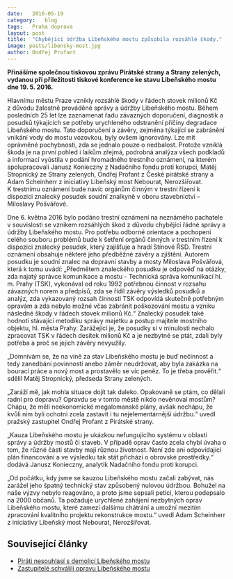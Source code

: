 ```yaml
---
date:	2016-05-19
category:	blog
tags:	Praha doprava
layout:	post
title:	"Chybějící údržba Libeňského mostu způsobila rozsáhlé škody." 
image: posts/libensky-most.jpg
author:	Ondřej Profant
---
```


**Přinášíme společnou tiskovou zprávu Pirátské strany a Strany zelených, vydanou při příležitosti tiskové konference ke stavu Libeňského mostu dne 19. 5. 2016.**

Hlavnímu městu Praze vznikly rozsáhlé škody v řádech stovek milionů Kč z důvodu žalostně prováděné správy a údržby Libeňského mostu. Během posledních 25 let lze zaznamenat řadu závazných doporučení, diagnostik a posudků týkajících se potřeby urychleného odstranění příčiny degradace Libeňského mostu. Tato doporučení a závěry, zejména týkající se zabránění vnikání vody do mostu vozovkou, byly ovšem ignorovány. Lze mít oprávněné pochybnosti, zda se jednalo pouze o nedbalost. Protože vzniklá škoda je na první pohled i laikům zřejmá, podrobná analýza všech podkladů a informací vyústila v podání hromadného trestního oznámení, na kterém spolupracovali Janusz Konieczny z Nadačního fondu proti korupci, Matěj Stropnický ze Strany zelených, Ondřej Profant z České pirátské strany a Adam Scheinherr z iniciativy Libeňský most Nebourat, Nerozšiřovat. K trestnímu oznámení bude navíc orgánům činným v trestní řízení k dispozici znalecký posudek soudní znalkyně v oboru stavebnictví – Miloslavy Pošvářové.

Dne 6. května 2016 bylo podáno trestní oznámení na neznámého pachatele v souvislosti se vznikem rozsáhlých škod z důvodu chybějící řádné správy a údržby Libeňského mostu. Pro potřebu odborné orientace a pochopení celého souboru problémů bude k šetření orgánů činných v trestním řízení k dispozici znalecký posudek, který zajišťuje a hradí Stínové ŘSD. Trestní oznámení obsahuje některé jeho předběžné závěry a zjištění. Autorem posudku je soudní znalec na dopravní stavby a mosty Miloslava Pošvářová, která k tomu uvádí: „Předmětem znaleckého posudku je odpověď na otázky, zda najatý správce komunikace a mostu - Technická správa komunikací hl. m. Prahy (TSK), vykonával od roku 1992 potřebnou činnost v rozsahu závazných norem a předpisů, zda se řídil závěry výsledků posudků a analýz, zda vykazovaný rozsah činnosti TSK odpovídá skutečně potřebným opravám a zda nebylo možné včas zabránit poškozování mostu a vzniku následné škody v řádech stovek milionů Kč.“ Znalecký posudek také hodnotí stávající metodiku správy majetku a postup majitele mostního objektu, hl. města Prahy.  Zarážející je, že posudky si v minulosti nechalo zpracovat TSK v řádech desítek milionů Kč a je nezbytné se ptát, zdali byly potřeba a proč se jejich závěry nevyužily.

„Domnívám se, že na vině za stav Libeňského mostu je buď nečinnost a tedy zanedbání povinnosti anebo záměr neudržovat, aby byla zakázka na bourací práce a nový most a prostavělo se víc peněz. To je třeba prověřit.“ sdělil Matěj Stropnický, předseda Strany zelených.
 
„Zaráží mě, jak mohla situace dojít tak daleko. Opakovaně se ptám, co dělali radní pro dopravu? Opravdu se v tomto městě nikdo nevěnoval mostům? Chápu, že měli neekonomické megalomanské plány, avšak nechápu, že kvůli nim byli ochotni zcela zastavit i tu nejelementárnější údržbu.“ uvedl pražský zastupitel Ondřej Profant z Pirátské strany. 

„Kauza Libeňského mostu je ukázkou nefungujícího systému v oblasti správy a údržby mostů či staveb. V případě oprav často zcela chybí úvaha o tom, že různé části stavby mají různou životnost. Není zde ani odpovídající plán financování a ve výsledku tak stát přichází o obrovské prostředky.“ dodává Janusz Konieczny, analytik Nadačního fondu proti korupci.

„Od počátku, kdy jsme se kauzou Libeňského mostu začali zabývat, nás zarážel jeho špatný technický stav způsobený nulovou údržbou. Bohužel na naše výzvy nebylo reagováno, a proto jsme sepsali petici, kterou podepsalo na 2000 občanů. Ta požaduje urychlené zahájení nezbytných oprav Libeňského mostu, které zamezí dalšímu chátrání a umožní mezitím zpracování kvalitního projektu rekonstrukce mostu.“ uvedl Adam Scheinherr z iniciativy Libeňský most Nebourat, Nerozšiřovat. 

## Související články 

* [Piráti nesouhlasí s demolicí Libeňského mostu](https://praha.pirati.cz/libensky-most.html)
* [Zastupitelé schválili opravu Libeňského mostu](https://praha.pirati.cz/zastupitelstvo-unor-2016.html)

